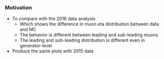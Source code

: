 ### Motivation

* To compare with the 2016 data analysis
  * Which shows the difference in muon eta distribution between data and MC
  * The behavior is different between leading and sub-leading muons
  * The leading and sub-leading distribution is different even in generator-level
* Produce the same plots with 2015 data


